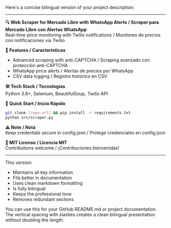 Here's a concise bilingual version of your project description:

---

**🔍 Web Scraper for Mercado Libre with WhatsApp Alerts / Scraper para Mercado Libre con Alertas WhatsApp**  
Real-time price monitoring with Twilio notifications / Monitoreo de precios con notificaciones vía Twilio  

**🌟 Features / Características**  
- Advanced scraping with anti-CAPTCHA / Scraping avanzado con protección anti-CAPTCHA  
- WhatsApp price alerts / Alertas de precios por WhatsApp  
- CSV data logging / Registro histórico en CSV  

**🛠️ Tech Stack / Tecnologías**  
Python 3.8+, Selenium, BeautifulSoup, Twilio API  

**🚀 Quick Start / Inicio Rápido**  
```bash
git clone [repo-url] && pip install -r requirements.txt
python src/scraper.py
```

**⚠️ Note / Nota**  
Keep credentials secure in config.json / Protege credenciales en config.json  

**📄 MIT License / Licencia MIT**  
Contributions welcome / ¡Contribuciones bienvenidas!  

---

This version:  
- Maintains all key information  
- Fits better in documentation  
- Uses clean markdown formatting  
- Is fully bilingual  
- Keeps the professional tone  
- Removes redundant sections  

You can use this for your GitHub README.md or project documentation. The vertical spacing with slashes creates a clean bilingual presentation without doubling the length.
